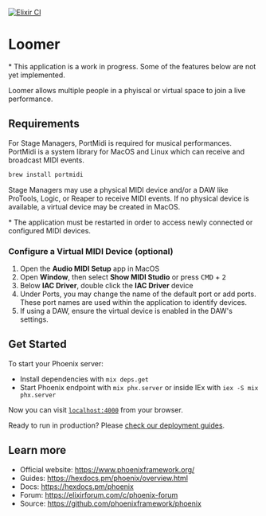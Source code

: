 [![Elixir CI](https://github.com/type1fool/loomer/actions/workflows/elixir.yml/badge.svg?branch=main)](https://github.com/type1fool/loomer/actions/workflows/elixir.yml)

# Loomer

\* This application is a work in progress. Some of the features below are not yet implemented.

Loomer allows multiple people in a phyiscal or virtual space to join a live performance.

## Requirements

For Stage Managers, PortMidi is required for musical performances. PortMidi is a system library for MacOS and Linux which can receive and broadcast MIDI events.

```bash
brew install portmidi
```

Stage Managers may use a physical MIDI device and/or a DAW like ProTools, Logic, or Reaper to receive MIDI events. If no physical device is available, a virtual device may be created in MacOS.

\* The application must be restarted in order to access newly connected or configured MIDI devices.

### Configure a Virtual MIDI Device (optional)

1. Open the **Audio MIDI Setup** app in MacOS
1. Open **Window**, then select **Show MIDI Studio** or press <kbd>CMD</kbd> + <kbd>2</kbd>
1. Below **IAC Driver**, double click the **IAC Driver** device
1. Under Ports, you may change the name of the default port or add ports. These port names are used within the application to identify devices.
1. If using a DAW, ensure the virtual device is enabled in the DAW's settings.

## Get Started

To start your Phoenix server:

- Install dependencies with `mix deps.get`
- Start Phoenix endpoint with `mix phx.server` or inside IEx with `iex -S mix phx.server`

Now you can visit [`localhost:4000`](http://localhost:4000) from your browser.

Ready to run in production? Please [check our deployment guides](https://hexdocs.pm/phoenix/deployment.html).

## Learn more

- Official website: https://www.phoenixframework.org/
- Guides: https://hexdocs.pm/phoenix/overview.html
- Docs: https://hexdocs.pm/phoenix
- Forum: https://elixirforum.com/c/phoenix-forum
- Source: https://github.com/phoenixframework/phoenix
